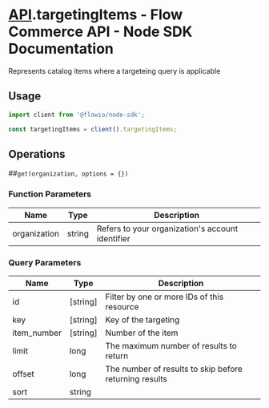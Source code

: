 # [API](README.md).targetingItems - Flow Commerce API - Node SDK Documentation

Represents catalog items where a targeteing query is applicable

## Usage

```JavaScript
import client from '@flowio/node-sdk';

const targetingItems = client().targetingItems;
```

## Operations

##`get(organization, options = {})`

### Function Parameters

| Name  | Type | Description |
| ---- | ---- | ---- |
| organization | string | Refers to your organization&#x27;s account identifier |

### Query Parameters

| Name  | Type | Description |
| ---- | ---- | ---- |
| id | [string] | Filter by one or more IDs of this resource |
| key | [string] | Key of the targeting |
| item_number | [string] | Number of the item |
| limit | long | The maximum number of results to return |
| offset | long | The number of results to skip before returning results |
| sort | string |  |

